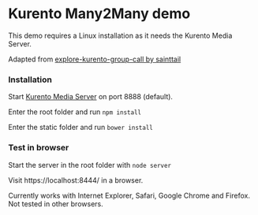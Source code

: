 # Kurento Many2Many demo

This demo requires a Linux installation as it needs the Kurento Media Server.

Adapted from [explore-kurento-group-call by sainttail](https://github.com/sainttail/explore-kurento-group-call)

### Installation

Start [Kurento Media Server](https://www.kurento.org/docs/current/installation_guide.html) on port 8888 (default).

Enter the root folder and run `npm install`

Enter the static folder and run `bower install`

### Test in browser

Start the server in the root folder with `node server`

Visit https://localhost:8444/ in a browser.

Currently works with Internet Explorer, Safari, Google Chrome and Firefox. Not tested in other browsers.